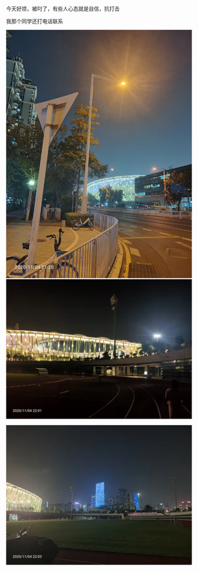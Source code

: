 今天好烦，被叼了，有些人心态就是自信，抗打击

我那个同学还打电话联系

![](../../img/6904315-d6dbad8a38ad413b.jpg)
![](../../img/6904315-5096ad46a9bb7de2.jpg)

![](../../img/6904315-d6060fcc702b1b54.jpg)
